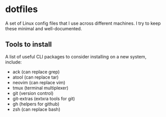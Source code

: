 # dotfiles

A set of Linux config files that I use across different machines.
I try to keep these minimal and well-documented.

## Tools to install

A list of useful CLI packages to consider installing on a new system,
include:

- ack (can replace grep)
- atool (can replace tar)
- neovim (can replace vim)
- tmux (terminal multiplexer)
- git (version control)
- git-extras (extxra tools for git)
- gh (helpers for github)
- zsh (can replace bash)
